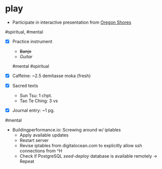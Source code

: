 # play

- Participate in interactive presentation from [Oregon Shores](http://www.oregonshores.org/)

\#spiritual, \#mental

- [x] Practice instrument
  - ~~Banjo~~
  - *Guitar*

  \#mental \#spiritual

- [x] Caffeine: ~2.5 demitasse moka (fresh)
- [x] Sacred texts
  - Sun Tsu: 1 chpt.
  - Tao Te Ching: 3 vs
- [x] Journal entry: ~1 pg.

\#mental

- Buildingperformance.io: Screwing around w/ iptables
  - Apply available updates
  - Restart server
  - Revise iptables from digitalocean.com to explicitly allow ssh connections from ^H
  - Check if PostgreSQL *seed-deploy* database is available remotely
  -> Repeat
